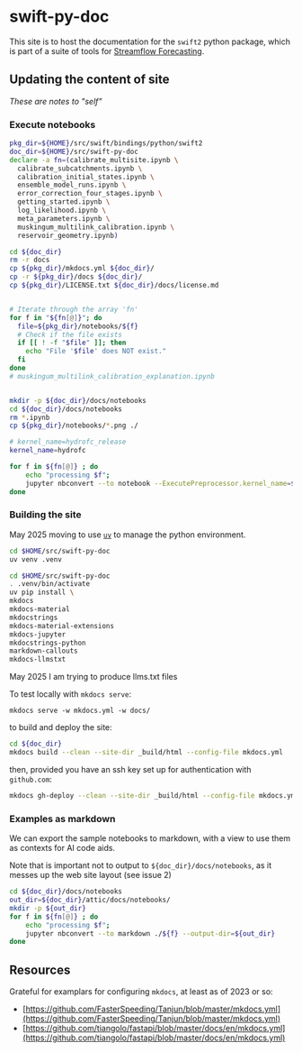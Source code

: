 # swift-py-doc

This site is to host the documentation for the `swift2` python package, which is part of a suite of tools for [Streamflow Forecasting](https://csiro-hydroinformatics.github.io/streamflow-forecasting-tools-onboard/).

## Updating the content of site

_These are notes to "self"_

### Execute notebooks

```bash
pkg_dir=${HOME}/src/swift/bindings/python/swift2
doc_dir=${HOME}/src/swift-py-doc
declare -a fn=(calibrate_multisite.ipynb \
  calibrate_subcatchments.ipynb \
  calibration_initial_states.ipynb \
  ensemble_model_runs.ipynb \
  error_correction_four_stages.ipynb \
  getting_started.ipynb \
  log_likelihood.ipynb \
  meta_parameters.ipynb \
  muskingum_multilink_calibration.ipynb \
  reservoir_geometry.ipynb)

cd ${doc_dir}
rm -r docs
cp ${pkg_dir}/mkdocs.yml ${doc_dir}/
cp -r ${pkg_dir}/docs ${doc_dir}/
cp ${pkg_dir}/LICENSE.txt ${doc_dir}/docs/license.md


# Iterate through the array 'fn'
for f in "${fn[@]}"; do
  file=${pkg_dir}/notebooks/${f}
  # Check if the file exists
  if [[ ! -f "$file" ]]; then
    echo "File '$file' does NOT exist."
  fi
done
# muskingum_multilink_calibration_explanation.ipynb


mkdir -p ${doc_dir}/docs/notebooks
cd ${doc_dir}/docs/notebooks
rm *.ipynb
cp ${pkg_dir}/notebooks/*.png ./

# kernel_name=hydrofc_release
kernel_name=hydrofc

for f in ${fn[@]} ; do
    echo "processing $f";
    jupyter nbconvert --to notebook --ExecutePreprocessor.kernel_name=${kernel_name} --execute ${pkg_dir}/notebooks/${f} --output-dir=./
done
```

### Building the site

May 2025 moving to use [`uv`](https://docs.astral.sh/uv/getting-started/installation/) to manage the python environment.

```sh
cd $HOME/src/swift-py-doc
uv venv .venv
```

```sh
cd $HOME/src/swift-py-doc
. .venv/bin/activate
uv pip install \
mkdocs 
mkdocs-material
mkdocstrings 
mkdocs-material-extensions
mkdocs-jupyter
mkdocstrings-python 
markdown-callouts
mkdocs-llmstxt
```

May 2025 I am trying to produce llms.txt files

To test locally with `mkdocs serve`:

`mkdocs serve -w mkdocs.yml -w docs/`

to build and deploy the site:

```bash
cd ${doc_dir}
mkdocs build --clean --site-dir _build/html --config-file mkdocs.yml
```

then, provided you have an ssh key set up for authentication with `github.com`:

```sh
mkdocs gh-deploy --clean --site-dir _build/html --config-file mkdocs.yml
```

### Examples as markdown

We can export the sample notebooks to markdown, with a view to use them as contexts for AI code aids.

Note that is important not to output to `${doc_dir}/docs/notebooks`, as it messes up the web site layout (see issue 2)

```sh
cd ${doc_dir}/docs/notebooks
out_dir=${doc_dir}/attic/docs/notebooks/
mkdir -p ${out_dir} 
for f in ${fn[@]} ; do
    echo "processing $f";
    jupyter nbconvert --to markdown ./${f} --output-dir=${out_dir} 
done
```

## Resources

Grateful for examplars for configuring `mkdocs`, at least as of 2023 or so:

* [https://github.com/FasterSpeeding/Tanjun/blob/master/mkdocs.yml](https://github.com/FasterSpeeding/Tanjun/blob/master/mkdocs.yml)
* [https://github.com/tiangolo/fastapi/blob/master/docs/en/mkdocs.yml](https://github.com/tiangolo/fastapi/blob/master/docs/en/mkdocs.yml)
